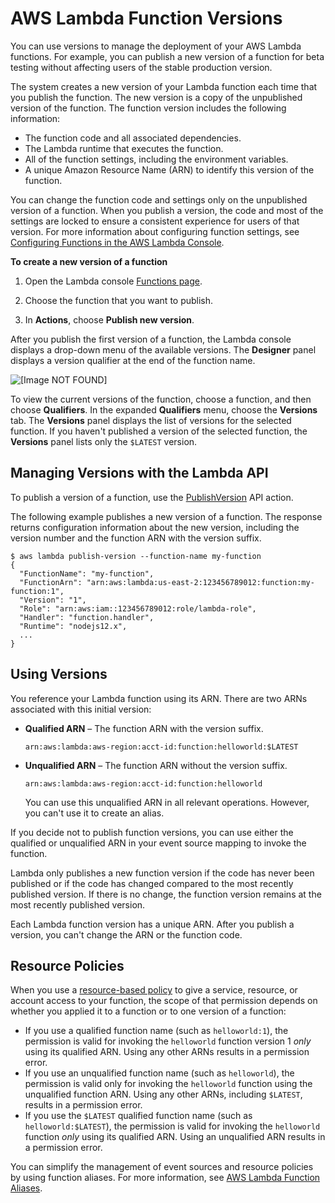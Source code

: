 # AWS Lambda Function Versions<a name="configuration-versions"></a>

You can use versions to manage the deployment of your AWS Lambda functions\. For example, you can publish a new version of a function for beta testing without affecting users of the stable production version\. 

The system creates a new version of your Lambda function each time that you publish the function\. The new version is a copy of the unpublished version of the function\. The function version includes the following information:
+ The function code and all associated dependencies\.
+ The Lambda runtime that executes the function\.
+ All of the function settings, including the environment variables\.
+ A unique Amazon Resource Name \(ARN\) to identify this version of the function\.

You can change the function code and settings only on the unpublished version of a function\. When you publish a version, the code and most of the settings are locked to ensure a consistent experience for users of that version\. For more information about configuring function settings, see [Configuring Functions in the AWS Lambda Console](configuration-console.md)\.

**To create a new version of a function**

1. Open the Lambda console [Functions page](https://console.aws.amazon.com/lambda/home#/functions)\.

1. Choose the function that you want to publish\.

1. In **Actions**, choose **Publish new version**\.

After you publish the first version of a function, the Lambda console displays a drop\-down menu of the available versions\. The **Designer** panel displays a version qualifier at the end of the function name\.

![\[Image NOT FOUND\]](http://docs.aws.amazon.com/lambda/latest/dg/images/version-1-created.png)

To view the current versions of the function, choose a function, and then choose **Qualifiers**\. In the expanded **Qualifiers** menu, choose the **Versions** tab\. The **Versions** panel displays the list of versions for the selected function\. If you haven't published a version of the selected function, the **Versions** panel lists only the `$LATEST` version\.

## Managing Versions with the Lambda API<a name="versioning-versions-api"></a>

To publish a version of a function, use the [PublishVersion](API_PublishVersion.md) API action\.

The following example publishes a new version of a function\. The response returns configuration information about the new version, including the version number and the function ARN with the version suffix\.

```
$ aws lambda publish-version --function-name my-function
{
  "FunctionName": "my-function",
  "FunctionArn": "arn:aws:lambda:us-east-2:123456789012:function:my-function:1",
  "Version": "1",
  "Role": "arn:aws:iam::123456789012:role/lambda-role",
  "Handler": "function.handler",
  "Runtime": "nodejs12.x",
  ...
}
```

## Using Versions<a name="versioning-versions-using"></a>

You reference your Lambda function using its ARN\. There are two ARNs associated with this initial version:
+ **Qualified ARN** – The function ARN with the version suffix\.

  ```
  arn:aws:lambda:aws-region:acct-id:function:helloworld:$LATEST
  ```
+ **Unqualified ARN** – The function ARN without the version suffix\. 

  ```
  arn:aws:lambda:aws-region:acct-id:function:helloworld
  ```

  You can use this unqualified ARN in all relevant operations\. However, you can't use it to create an alias\. 

If you decide not to publish function versions, you can use either the qualified or unqualified ARN in your event source mapping to invoke the function\.

Lambda only publishes a new function version if the code has never been published or if the code has changed compared to the most recently published version\. If there is no change, the function version remains at the most recently published version\.

Each Lambda function version has a unique ARN\. After you publish a version, you can't change the ARN or the function code\.

## Resource Policies<a name="versioning-permissions"></a>

When you use a [resource\-based policy](access-control-resource-based.md) to give a service, resource, or account access to your function, the scope of that permission depends on whether you applied it to a function or to one version of a function:
+ If you use a qualified function name \(such as `helloworld:1`\), the permission is valid for invoking the `helloworld` function version 1 *only* using its qualified ARN\. Using any other ARNs results in a permission error\.
+ If you use an unqualified function name \(such as `helloworld`\), the permission is valid only for invoking the `helloworld` function using the unqualified function ARN\. Using any other ARNs, including `$LATEST`, results in a permission error\.
+ If you use the `$LATEST` qualified function name \(such as `helloworld:$LATEST`\), the permission is valid for invoking the `helloworld` function *only* using its qualified ARN\. Using an unqualified ARN results in a permission error\.

You can simplify the management of event sources and resource policies by using function aliases\. For more information, see [AWS Lambda Function Aliases](configuration-aliases.md)\.